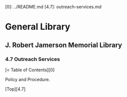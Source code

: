 <head>
	<link rel="stylesheet" type="text/css" href="../main.css">
</head>
[0]: ../README.md
[4.7]: outreach-services.md

# General Library
## J. Robert Jamerson Memorial Library
### 4.7 Outreach Services
[< Table of Contents][0]

Policy and Procedure.

[Top][4.7]